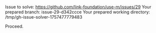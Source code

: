 Issue to solve: https://github.com/link-foundation/use-m/issues/29
Your prepared branch: issue-29-d342ccce
Your prepared working directory: /tmp/gh-issue-solver-1757477779483

Proceed.